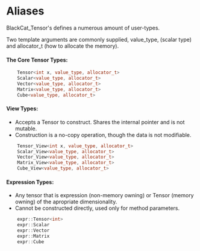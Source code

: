 # Aliases 

BlackCat_Tensor's defines a numerous amount of user-types.

Two template arguments are commonly supplied, value_type, (scalar type) and allocator_t (how to allocate the memory). 

#### The Core Tensor Types: 
```cpp  
    Tensor<int x, value_type, allocator_t> 
    Scalar<value_type, allocator_t>
    Vector<value_type, allocator_t>
    Matrix<value_type, allocator_t>
    Cube<value_type, allocator_t>
```

#### View Types:
- Accepts a Tensor to construct. Shares the internal pointer and is not mutable. 
- Construction is a no-copy operation, though the data is not modifiable. 
```cpp
    Tensor_View<int x, value_type, allocator_t>
    Scalar_View<value_type, allocator_t>
    Vector_View<value_type, allocator_t>
    Matrix_View<value_type, allocator_t>
    Cube_View<value_type, allocator_t>

```

#### Expression Types:
- Any tensor that is expression (non-memory owning) or Tensor (memory owning) of the apropriate dimensionality.
- Cannot be constructed directly, used only for method parameters. 
```cpp
    expr::Tensor<int> 
    expr::Scalar
    expr::Vector
    expr::Matrix
    expr::Cube
  ```

